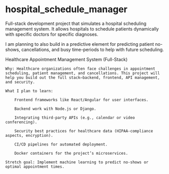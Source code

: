 # hospital_schedule_manager
Full-stack development project that simulates a hospital scheduling management system. It allows hospitals to schedule patients dynamically with specific doctors for specific diagnoses. 

I am planning to also build in a predictive element for predicting patient no-shows, cancellations, and busy time-periods to help with future scheduling.   

Healthcare Appointment Management System (Full-Stack)

    Why: Healthcare organizations often face challenges in appointment scheduling, patient management, and cancellations. This project will help you build out the full stack—backend, frontend, API management, and security.

    What I plan to learn:

        Frontend frameworks like React/Angular for user interfaces.

        Backend work with Node.js or Django.

        Integrating third-party APIs (e.g., calendar or video conferencing).

        Security best practices for healthcare data (HIPAA-compliance aspects, encryption).

        CI/CD pipelines for automated deployment.

        Docker containers for the project’s microservices.

    Stretch goal: Implement machine learning to predict no-shows or optimal appointment times.
